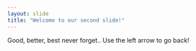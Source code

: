 ```yaml
---
layout: slide
title: "Welcome to our second slide!"
---
```

Good, better, best never forget..
Use the left arrow to go back!
